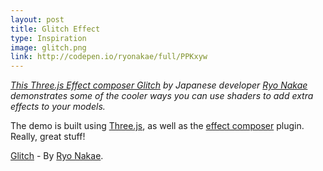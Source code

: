 ```yaml
---
layout: post
title: Glitch Effect
type: Inspiration
image: glitch.png
link: http://codepen.io/ryonakae/full/PPKxyw
---
```


_[This Three.js Effect composer Glitch](http://codepen.io/ryonakae/full/PPKxyw) by Japanese developer [Ryo Nakae](http://brdr.jp/) demonstrates some of the cooler ways you can use shaders to add extra effects to your models._

The demo is built using [Three.js](http://threejs.org/), as well as the [effect composer](https://github.com/hughsk/three-effectcomposer) plugin. Really, great stuff!

[Glitch](http://codepen.io/ryonakae/full/PPKxyw) - By [Ryo Nakae](http://brdr.jp/).
